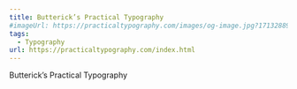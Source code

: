 ```yaml
---
title: Butterick’s Practical Typography
#imageUrl: https://practicaltypography.com/images/og-image.jpg?1713288986
tags:
  - Typography
url: https://practicaltypography.com/index.html
---
```


Butterick’s Practical Typography
